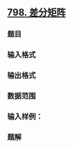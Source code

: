 ## [798. 差分矩阵](https://www.acwing.com/problem/content/800/)

### 题目

### 输入格式

### 输出格式

### 数据范围

### 输入样例：



### 题解
